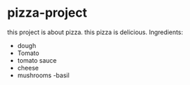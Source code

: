# pizza-project
this project is about pizza. this pizza is delicious.
Ingredients:
- dough
- Tomato
- tomato sauce
- cheese
- mushrooms
-basil